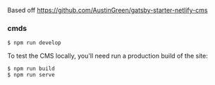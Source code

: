 Based off https://github.com/AustinGreen/gatsby-starter-netlify-cms

### cmds

```
$ npm run develop
```
To test the CMS locally, you'll need run a production build of the site:
```
$ npm run build
$ npm run serve
```
 